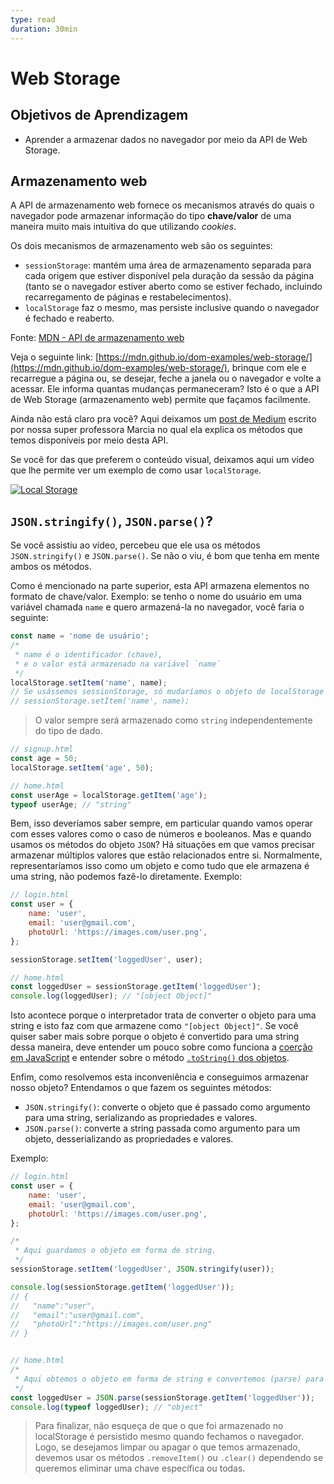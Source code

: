 ```yaml
---
type: read
duration: 30min
---
```


# Web Storage

## Objetivos de Aprendizagem

- Aprender a armazenar dados no navegador por meio da API de Web Storage.

## Armazenamento web

A API de armazenamento web fornece os mecanismos através do quais o navegador
pode armazenar informação do tipo **chave/valor** de uma maneira muito mais
intuitiva do que utilizando *cookies*.

Os dois mecanismos de armazenamento web são os seguintes:

- `sessionStorage`: mantém uma área de armazenamento separada para cada origem
  que estiver disponível pela duração da sessão da página (tanto se o navegador
  estiver aberto como se estiver fechado, incluindo recarregamento de páginas e
  restabelecimentos).
- `localStorage` faz o mesmo, mas persiste inclusive quando o navegador é
  fechado e reaberto.

Fonte: [MDN - API de armazenamento
web](https://developer.mozilla.org/pt-BR/docs/Web/API/Web_Storage_API_pt_br)

Veja o seguinte link:
[https://mdn.github.io/dom-examples/web-storage/](https://mdn.github.io/dom-examples/web-storage/),
brinque com ele e recarregue a página ou, se desejar, feche a janela ou o
navegador e volte a acessar. Ele informa quantas mudanças permaneceram? Isto é o
que a API de Web Storage (armazenamento web) permite que façamos facilmente.

Ainda não está claro pra você? Aqui deixamos um [post de
Medium](https://medium.com/laboratoria-how-to/api-web-storage-ad9b1efa9b01)
escrito por nossa super professora Marcia no qual ela explica os métodos que
temos disponíveis por meio desta API.

Se você for das que preferem o conteúdo visual, deixamos aqui um vídeo que lhe
permite ver um exemplo de como usar `localStorage`.

[![Local
Storage](https://img.youtube.com/vi/2K4Z46CT5z4/0.jpg)](https://youtu.be/2K4Z46CT5z4)

## `JSON.stringify()`, `JSON.parse()`?

Se você assistiu ao vídeo, percebeu que ele usa os métodos `JSON.stringify()` e
`JSON.parse()`. Se não o viu, é bom que tenha em mente ambos os métodos.

Como é mencionado na parte superior, esta API armazena elementos no formato de
chave/valor. Exemplo: se tenho o nome do usuário em uma variável chamada `name`
e quero armazená-la no navegador, você faria o seguinte:

```javascript
const name = 'nome de usuário';
/*
 * name é o identificador (chave),
 * e o valor está armazenado na variável `name`
 */
localStorage.setItem('name', name);
// Se usássemos sessionStorage, só mudaríamos o objeto de localStorage
// sessionStorage.setItem('name', name);
```

> O valor sempre será armazenado como `string` independentemente do tipo de
> dado.

```javascript
// signup.html
const age = 50;
localStorage.setItem('age', 50);

// home.html
const userAge = localStorage.getItem('age');
typeof userAge; // "string"
```

Bem, isso deveríamos saber sempre, em particular quando vamos operar com esses
valores como o caso de números e booleanos. Mas e quando usamos os métodos do
objeto `JSON`? Há situações em que vamos precisar armazenar múltiplos valores
que estão relacionados entre si. Normalmente, representaríamos isso como um
objeto e como tudo que ele armazena é uma string, não podemos fazê-lo
diretamente. Exemplo:

```javascript
// login.html
const user = {
    name: 'user',
    email: 'user@gmail.com',
    photoUrl: 'https://images.com/user.png',
};

sessionStorage.setItem('loggedUser', user);

// home.html
const loggedUser = sessionStorage.getItem('loggedUser');
console.log(loggedUser); // "[object Object]"
```

Isto acontece porque o interpretador trata de converter o objeto para uma string
e isto faz com que armazene como `"[object Object]"`. Se você quiser saber mais
sobre porque o objeto é convertido para uma string dessa maneira, deve entender
um pouco sobre como funciona a [coerção em
JavaScript](https://jherax.wordpress.com/2014/07/05/javascript-coercion/) e
entender sobre o método [`.toString()` dos
objetos](https://developer.mozilla.org/pt-BR/docs/Web/JavaScript/Reference/Global_Objects).

Enfim, como resolvemos esta inconveniência e conseguimos armazenar nosso objeto?
Entendamos o que fazem os seguintes métodos:

- `JSON.stringify()`: converte o objeto que é passado como argumento para uma
  string, serializando as propriedades e valores.
- `JSON.parse()`: converte a string passada como argumento para um objeto,
  desserializando as propriedades e valores.

Exemplo:

```javascript
// login.html
const user = {
    name: 'user',
    email: 'user@gmail.com',
    photoUrl: 'https://images.com/user.png',
};

/*
 * Aqui guardamos o objeto em forma de string.
 */
sessionStorage.setItem('loggedUser', JSON.stringify(user));

console.log(sessionStorage.getItem('loggedUser'));
// {
//   "name":"user",
//   "email":"user@gmail.com",
//   "photoUrl":"https://images.com/user.png"
// }


// home.html
/*
 * Aqui obtemos o objeto em forma de string e convertemos (parse) para objeto.
 */
const loggedUser = JSON.parse(sessionStorage.getItem('loggedUser'));
console.log(typeof loggedUser); // "object"
```

> Para finalizar, não esqueça de que o que foi armazenado no localStorage é
> persistido mesmo quando fechamos o navegador. Logo, se desejamos limpar ou
> apagar o que temos armazenado, devemos usar os métodos `.removeItem()` ou
> `.clear()` dependendo se queremos eliminar uma chave específica ou todas.
